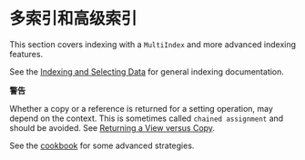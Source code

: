 # 多索引和高级索引

This section covers indexing with a ``MultiIndex`` and more advanced indexing features.

See the [Indexing and Selecting Data](http://Pandas.pydata.org/Pandas-docs/stable/indexing.html#indexing) for general indexing documentation.

<div class="warning-warp">
<b>警告</b><p>Whether a copy or a reference is returned for a setting operation, may depend on the context. This is sometimes called <code>chained assignment</code> and should be avoided. See <a href="http://Pandas.pydata.org/Pandas-docs/stable/indexing.html#indexing-view-versus-copy">Returning a View versus Copy</a>.</p>
</div>

See the [cookbook](/document/cookbook/index.html) for some advanced strategies.
